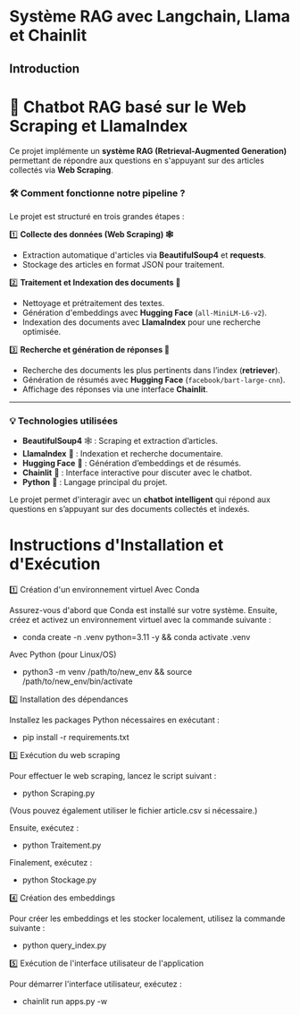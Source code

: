  #  Système RAG avec Langchain, Llama et Chainlit

 ## Introduction

# 🤖 Chatbot RAG basé sur le Web Scraping et LlamaIndex  

Ce projet implémente un **système RAG (Retrieval-Augmented Generation)** permettant de répondre aux questions en s'appuyant sur des articles collectés via **Web Scraping**.  

### **🛠️ Comment fonctionne notre pipeline ?**  
Le projet est structuré en trois grandes étapes :  

1️⃣ **Collecte des données (Web Scraping) 🕸️**  
   - Extraction automatique d'articles via **BeautifulSoup4** et **requests**.  
   - Stockage des articles en format JSON pour traitement.  

2️⃣ **Traitement et Indexation des documents 📂**  
   - Nettoyage et prétraitement des textes.  
   - Génération d'embeddings avec **Hugging Face** (`all-MiniLM-L6-v2`).  
   - Indexation des documents avec **LlamaIndex** pour une recherche optimisée.  

3️⃣ **Recherche et génération de réponses 🤖**  
   - Recherche des documents les plus pertinents dans l’index (**retriever**).  
   - Génération de résumés avec **Hugging Face** (`facebook/bart-large-cnn`).  
   - Affichage des réponses via une interface **Chainlit**.  

---

### **💡 Technologies utilisées**
- **BeautifulSoup4** 🕸️ : Scraping et extraction d’articles.  
- **LlamaIndex** 🔗 : Indexation et recherche documentaire.  
- **Hugging Face** 🤗 : Génération d’embeddings et de résumés.  
- **Chainlit** 💬 : Interface interactive pour discuter avec le chatbot.  
- **Python** 🐍 : Langage principal du projet.  

Le projet permet d'interagir avec un **chatbot intelligent** qui répond aux questions en s’appuyant sur des documents collectés et indexés.  



#  Instructions d'Installation et d'Exécution

1️⃣  Création d'un environnement virtuel
Avec Conda

Assurez-vous d'abord que Conda est installé sur votre système. Ensuite, créez et activez un environnement virtuel avec la commande suivante :

 - conda create -n .venv python=3.11 -y && conda activate .venv

Avec Python (pour Linux/OS)

 - python3 -m venv /path/to/new_env && source /path/to/new_env/bin/activate

2️⃣   Installation des dépendances

Installez les packages Python nécessaires en exécutant :

 - pip install -r requirements.txt

3️⃣ Exécution du web scraping

Pour effectuer le web scraping, lancez le script suivant :

 - python Scraping.py

(Vous pouvez également utiliser le fichier article.csv si nécessaire.)

Ensuite, exécutez :

 - python Traitement.py

Finalement, exécutez :

 - python Stockage.py

4️⃣ Création des embeddings

Pour créer les embeddings et les stocker localement, utilisez la commande suivante :

 - python query_index.py

5️⃣  Exécution de l'interface utilisateur de l'application

Pour démarrer l'interface utilisateur, exécutez :

 - chainlit run apps.py -w








